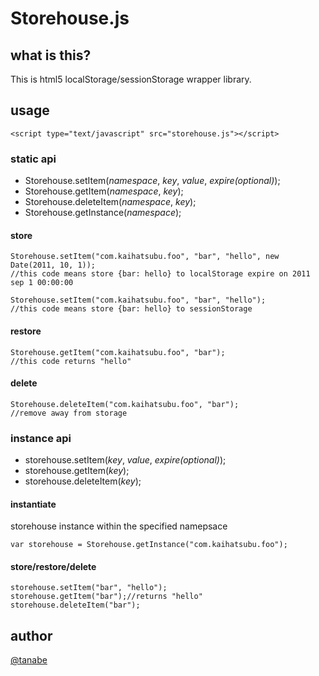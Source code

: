# Storehouse.js

## what is this?

This is html5 localStorage/sessionStorage wrapper library.

## usage

    <script type="text/javascript" src="storehouse.js"></script>

### static api

* Storehouse.setItem(*namespace*, *key*, *value*, *expire(optional)*);
* Storehouse.getItem(*namespace*, *key*);
* Storehouse.deleteItem(*namespace*, *key*);
* Storehouse.getInstance(*namespace*);

#### store

    Storehouse.setItem("com.kaihatsubu.foo", "bar", "hello", new Date(2011, 10, 1));
    //this code means store {bar: hello} to localStorage expire on 2011 sep 1 00:00:00

    Storehouse.setItem("com.kaihatsubu.foo", "bar", "hello");
    //this code means store {bar: hello} to sessionStorage

#### restore

    Storehouse.getItem("com.kaihatsubu.foo", "bar");
    //this code returns "hello"

#### delete

    Storehouse.deleteItem("com.kaihatsubu.foo", "bar");
    //remove away from storage

### instance api

* storehouse.setItem(*key*, *value*, *expire(optional)*);
* storehouse.getItem(*key*);
* storehouse.deleteItem(*key*);

#### instantiate
storehouse instance within the specified namepsace

    var storehouse = Storehouse.getInstance("com.kaihatsubu.foo");

#### store/restore/delete

    storehouse.setItem("bar", "hello");
    storehouse.getItem("bar");//returns "hello"
    storehouse.deleteItem("bar");

## author
[@tanabe](http://twitter.com/tanabe)
